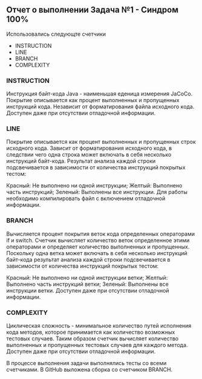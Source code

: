 ## Отчет о выполнении Задача №1 - Синдром 100%

Использовались следующте счетчики 

- INSTRUCTION
- LINE
- BRANCH
- COMPLEXITY

### INSTRUCTION
Инструкция байт-кода Java - наименьшая еденица измерения JaCoCo. Покрытие описывается как процент выполненных и пропущенных инструкций кода. Независит от форматирования файла исходного кода. Доступен даже при отсутствии отладочной информации.

### LINE
Покрытие описывается как процент выполненных и пропущенных строк исходного кода. Зависит от форматирования исходного кода, в следствии чего одна строка может включать в себя несколько инструкций байт-кода. Результат анализа каждой строки подсвечивается в зависимости от количества инструкций покрытых тестом:

Красный: Не выполнено ни одной инструкции;
Желтый: Выполнено часть инструкций;
Зеленый: Выполнены все инструкции. Для работы необходимо компилировать файл с включением отладочной информации.
### BRANCH
Вычисляется процент покрытия веток кода определенных операторами if и switch. Счетчик вычисляет количество веток определенное этими операторами и определяет количество выполненных и пропущенных. Поскольку одна ветка может включать в себя несколько инструкций байт-кода результат анализа каждой строки подсвечивается в зависимости от количества инструкций покрытых тестом:

Красный: Не выполнено ни одной инструкции ветки;
Желтый: Выполнено часть инструкций ветки;
Зеленый: Выполнены все инструкции ветки. Доступен даже при отсутствии отладочной информации.
### COMPLEXITY
Циклическая сложность - минимальное количество путей исполнения кода методов, которое принимается как количество возможных тестовых случаев. Таким образом счетчик вычисляет количество выполненных и пропущенных тестовых случаев для каждого метода. Доступен даже при отсутствии отладочной информации.

В процессе выполнения задачи выполнялись тесты со всеми счетчиками. В GitHub выложена сборка со счетчиком BRANCH.
